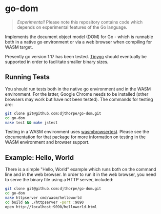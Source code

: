 # go-dom

> *Experimental!* Please note this repository contains code which depends
on experimental features of the Go language.

Implements the document object model (DOM) for Go - which is
runnable both in a native go environment or via a web browser
when compiling for WASM target.

Presently go version 1.17 has been tested. [Tinygo](https://tinygo.org/) should
eventually be supported in order to facilitate smaller binary sizes.

## Running Tests

You should run tests both in the native go environment and in the WASM
environment. For the latter, Google Chrome needs to be installed (other browsers
may work but have not been tested). The commands for testing are:

```bash
git clone git@github.com:djthorpe/go-dom.git
cd go-dom
make test && make jstest
```

Testing in a WASM environment uses [wasmbrowsertest](https://github.com/agnivade/wasmbrowsertest). Please see the documentation for that package for more information
on testing in the WASM environment and browser support.

## Example: Hello, World 

There is a simple "Hello, World" example which runs both on the command line
and in the web browser. In order to run it in the web browser, you need to
serve the binary file using a HTTP server, included:

```bash
git clone git@github.com:djthorpe/go-dom.git
cd go-dom
make httpserver cmd/wasm/helloworld
cd build && ./httpserver -port :9090 
open http://localhost:9090/helloworld.html
```

